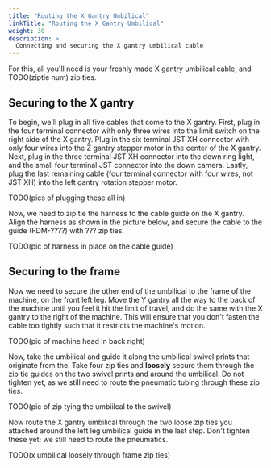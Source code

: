 ```yaml
---
title: "Routing the X Gantry Umbilical"
linkTitle: "Routing the X Gantry Umbilical"
weight: 30
description: >
  Connecting and securing the X gantry umbilical cable
---
```


For this, all you'll need is your freshly made X gantry umbilical cable, and TODO(ziptie num) zip ties.

## Securing to the X gantry

To begin, we'll plug in all five cables that come to the X gantry. First, plug in the four terminal connector with only three wires into the limit switch on the right side of the X gantry. Plug in the six terminal JST XH connector with only four wires into the Z gantry stepper motor in the center of the X gantry. Next, plug in the three terminal JST XH connector into the down ring light, and the small four terminal JST connector into the down camera. Lastly, plug the last remaining cable (four terminal connector with four wires, not JST XH) into the left gantry rotation stepper motor.

TODO(pics of plugging these all in)

Now, we need to zip tie the harness to the cable guide on the X gantry. Align the harness as shown in the picture below, and secure the cable to the guide (FDM-????) with ??? zip ties.

TODO(pic of harness in place on the cable guide)

## Securing to the frame

Now we need to secure the other end of the umbilical to the frame of the machine, on the front left leg. Move the Y gantry all the way to the back of the machine until you feel it hit the limit of travel, and do the same with the X gantry to the right of the machine. This will ensure that you don't fasten the cable too tightly such that it restricts the machine's motion.

TODO(pic of machine head in back right)

Now, take the umbilical and guide it along the umbilical swivel prints that originate from the. Take four zip ties and **loosely** secure them through the zip tie guides on the two swivel prints and around the umbilical. Do not tighten yet, as we still need to route the pneumatic tubing through these zip ties.

TODO(pic of zip tying the umbiilcal to the swivel)

Now route the X gantry umbilical through the two loose zip ties you attached around the left leg umbilical guide in the last step. Don't tighten these yet; we still need to route the pneumatics.

TODO(x umbilical loosely through frame zip ties)